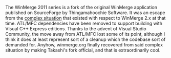 The WinMerge 2011 series is a fork of the original WinMerge application published on SourceForge by Thingamahoochie Software. It was an escape from the [complex situation](http://forums.winmerge.org/viewtopic.php?f=4&t=352&start=10#p1384) that existed with respect to WinMerge 2.x at that time. ATL/MFC dependencies have been removed to support building with Visual C++ Express editions. Thanks to the advent of Visual Studio Community, the move away from ATL/MFC lost some of its point, although I think it does at least represent sort of a cleanup which the codebase sort of demanded for. Anyhow, winmerge.org finally recovered from said complex situation by making Takashi's fork official, and that is extraordinarily cool.